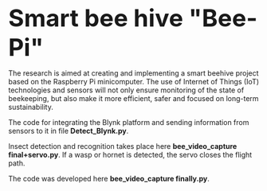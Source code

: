 <font size="+10">**Smart bee hive "Bee-Pi"**</font>

The research is aimed at creating and implementing a smart beehive project based on the Raspberry Pi minicomputer. The use of Internet of Things (IoT) technologies and sensors will not only ensure monitoring of the state of beekeeping, but also make it more efficient, safer and focused on long-term sustainability.

The code for integrating the Blynk platform and sending information from sensors to it in file **Detect_Blynk.py**.

Insect detection and recognition takes place here **bee_video_capture final+servo.py**. If a wasp or hornet is detected, the servo closes the flight path. 

The code was developed here **bee_video_capture finally.py**.
